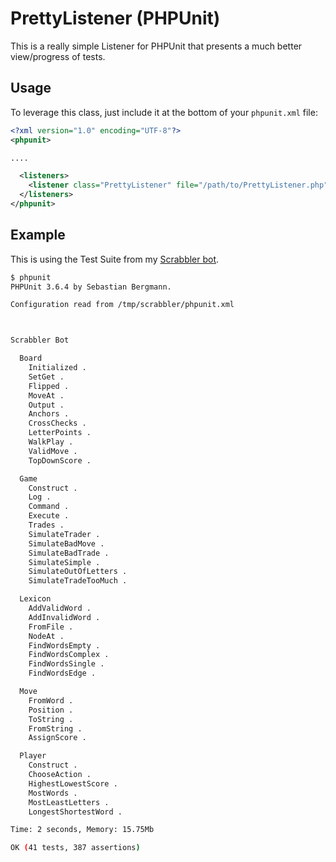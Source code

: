 PrettyListener (PHPUnit)
========================

This is a really simple Listener for PHPUnit that presents a much better view/progress of tests.


Usage
-----

To leverage this class, just include it at the bottom of your `phpunit.xml` file:

```xml
<?xml version="1.0" encoding="UTF-8"?>
<phpunit>

....

  <listeners>
    <listener class="PrettyListener" file="/path/to/PrettyListener.php"></listener>
  </listeners>
</phpunit>
```

Example
-------

This is using the Test Suite from my [Scrabbler bot](https://github.com/stjohnjohnson/scrabbler-bot).

```bash
$ phpunit
PHPUnit 3.6.4 by Sebastian Bergmann.

Configuration read from /tmp/scrabbler/phpunit.xml



Scrabbler Bot

  Board
    Initialized .
    SetGet .
    Flipped .
    MoveAt .
    Output .
    Anchors .
    CrossChecks .
    LetterPoints .
    WalkPlay .
    ValidMove .
    TopDownScore .

  Game
    Construct .
    Log .
    Command .
    Execute .
    Trades .
    SimulateTrader .
    SimulateBadMove .
    SimulateBadTrade .
    SimulateSimple .
    SimulateOutOfLetters .
    SimulateTradeTooMuch .

  Lexicon
    AddValidWord .
    AddInvalidWord .
    FromFile .
    NodeAt .
    FindWordsEmpty .
    FindWordsComplex .
    FindWordsSingle .
    FindWordsEdge .

  Move
    FromWord .
    Position .
    ToString .
    FromString .
    AssignScore .

  Player
    Construct .
    ChooseAction .
    HighestLowestScore .
    MostWords .
    MostLeastLetters .
    LongestShortestWord .

Time: 2 seconds, Memory: 15.75Mb

OK (41 tests, 387 assertions)

```
